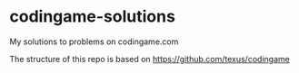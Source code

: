 # codingame-solutions

My solutions to problems on codingame.com

The structure of this repo is based on <https://github.com/texus/codingame>
